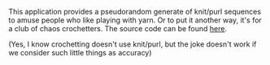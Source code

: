This application provides a pseudorandom generate of knit/purl sequences to amuse people who like playing with yarn. Or to put it another way, it's for a club of chaos crochetters. The source code can be found [here](https://github.com/Ironholds/ccc).

(Yes, I know crochetting doesn't use knit/purl, but the joke doesn't work if we consider such little things as accuracy)
